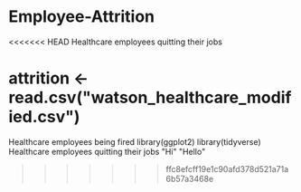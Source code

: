 # Employee-Attrition
<<<<<<< HEAD
Healthcare employees quitting their jobs

attrition <- read.csv("watson_healthcare_modified.csv")
=======

Healthcare employees being fired 
library(ggplot2)
library(tidyverse)
Healthcare employees quitting their jobs
"Hi"
"Hello"
>>>>>>> ffc8efcff19e1c90afd378d521a71a6b57a3468e
